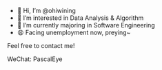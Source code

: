 - 👋 Hi, I’m @ohiwining
- 👀 I’m interested in Data Analysis & Algorithm
- 🌱 I’m currently majoring in Software Engineering
- 😩 Facing unemployment now, preying~

Feel free to contact me!

WeChat: PascalEye
